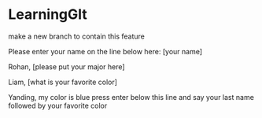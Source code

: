 # LearningGIt
make a new branch to contain this feature

Please enter your name on the line below here:
[your name]

Rohan, [please put your major here]

Liam, [what is your favorite color]

Yanding, my color is blue
press enter below this line and say your last name followed by your favorite color
